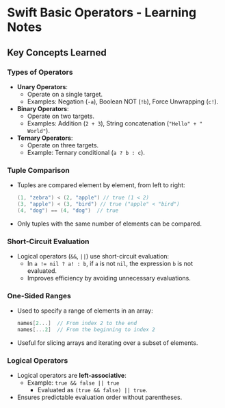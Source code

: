 
# Swift Basic Operators - Learning Notes

## Key Concepts Learned

### Types of Operators
- **Unary Operators**:
  - Operate on a single target.
  - Examples: Negation (`-a`), Boolean NOT (`!b`), Force Unwrapping (`c!`).
- **Binary Operators**:
  - Operate on two targets.
  - Examples: Addition (`2 + 3`), String concatenation (`"Hello" + " World"`).
- **Ternary Operators**:
  - Operate on three targets.
  - Example: Ternary conditional (`a ? b : c`).

### Tuple Comparison
- Tuples are compared element by element, from left to right:
  ```swift
  (1, "zebra") < (2, "apple") // true (1 < 2)
  (3, "apple") < (3, "bird") // true ("apple" < "bird")
  (4, "dog") == (4, "dog")  // true
  ```
- Only tuples with the same number of elements can be compared.

### Short-Circuit Evaluation
- Logical operators (`&&`, `||`) use short-circuit evaluation:
  - In `a != nil ? a! : b`, if `a` is not `nil`, the expression `b` is not evaluated.
  - Improves efficiency by avoiding unnecessary evaluations.

### One-Sided Ranges
- Used to specify a range of elements in an array:
  ```swift
  names[2...]  // From index 2 to the end
  names[...2]  // From the beginning to index 2
  ```
- Useful for slicing arrays and iterating over a subset of elements.

### Logical Operators
- Logical operators are **left-associative**:
  - Example: `true && false || true`
    - Evaluated as `(true && false) || true`.
- Ensures predictable evaluation order without parentheses.
